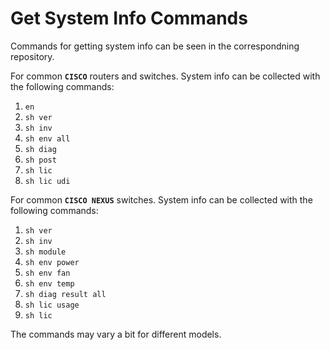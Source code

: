# Get System Info Commands
Commands for getting system info can be seen in the correspondning repository.  
  
For common **`CISCO`** routers and switches. System info can be collected with the following commands:  
1. `en`
2. `sh ver`
3. `sh inv`
4. `sh env all`
5. `sh diag`
6. `sh post`
7. `sh lic`
8. `sh lic udi`
  
For common **`CISCO NEXUS`** switches. System info can be collected with the following commands:  
1. `sh ver`
2. `sh inv`
3. `sh module`
4. `sh env power`
5. `sh env fan`
6. `sh env temp`
7. `sh diag result all`
8. `sh lic usage`
9. `sh lic`
  
The commands may vary a bit for different models.  
